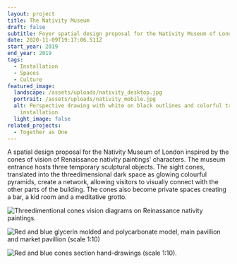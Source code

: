 ```yaml
---
layout: project
title: The Nativity Museum
draft: false
subtitle: Foyer spatial design proposal for the Nativity Museum of London
date: 2020-11-09T19:17:06.511Z
start_year: 2019
end_year: 2019
tags:
  - Installation
  - Spaces
  - Culture
featured_image:
  landscape: /assets/uploads/nativity_desktop.jpg
  portrait: /assets/uploads/nativity_mobile.jpg
  alt: Perspective drawing with white on black outlines and colorful translucent
    installation
  light_image: false
related_projects:
  - Together as One
---
```

A spatial design proposal for the Nativity Museum of London inspired by the cones of vision of Renaissance nativity paintings' characters. The museum entrance hosts three temporary sculptural objects. The sight cones, translated into the threedimensional dark space as glowing colourful pyramids, create a network, allowing visitors to visually connect with the other parts of the building. The cones also become private spaces creating a bar, a kid room and a meditative grotto. 

![Threedimentional cones vision diagrams on Reinassance nativity paintings.](/assets/uploads/nativity2.jpg "Study of cones vision diagrams on Reinassance nativity paintings.")

![Red and blue glycerin molded and polycarbonate model, main pavillion and market pavillion (scale 1:10)](/assets/uploads/nativity9.jpg "Red and blue glycerin molded and polycarbonate model, main pavillion and market pavillion (scale 1:10)")

![Red and blue cones section hand-drawings (scale 1:10).](/assets/uploads/nativity4.jpg "Red and blue cones section hand-drawings (scale 1:10).")